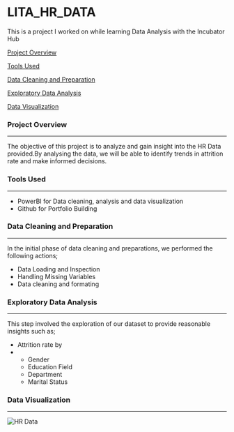 # LITA_HR_DATA
This is a project I worked on while learning Data Analysis with the Incubator Hub 

[Project Overview](#project-overview)

[Tools Used](#tools-used)

[Data Cleaning and Preparation](#data-cleaning-and-preparation)

[Exploratory Data Analysis](#exploratory-data-analysis)

[Data Visualization](#data-visualization)


### Project Overview
---
The objective of this project is to analyze and gain insight into the HR Data provided.By analysing the data, we will be able to identify trends in attrition rate and make informed decisions.

### Tools Used
---
- PowerBI for Data cleaning, analysis and data visualization
- Github for Portfolio Building

### Data Cleaning and Preparation
---
In the initial phase of data cleaning and preparations, we performed the following actions;
- Data Loading and Inspection
- Handling Missing Variables
- Data cleaning and formating

### Exploratory Data Analysis
---
This step involved the exploration of our dataset to provide reasonable insights such as;
- Attrition rate by
- - Gender
  - Education Field
  - Department
  - Marital Status

### Data Visualization
---

![HR Data](https://github.com/user-attachments/assets/1ddd4bb3-e1e6-48ea-b9b7-35c42793d166)










